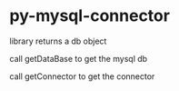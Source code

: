 # py-mysql-connector
library returns a db object

call getDataBase to get the mysql db 

call getConnector to get the connector

